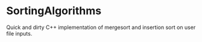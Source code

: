 # SortingAlgorithms
Quick and dirty C++ implementation of mergesort and insertion sort on user file inputs.
